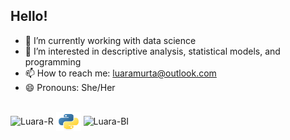 ## Hello!

- 🌱 I’m currently working with data science
- 👀 I’m interested in descriptive analysis, statistical models, and programming
- 📫 How to reach me: luaramurta@outlook.com
- 😄 Pronouns: She/Her


<div style="display: inline_block"><br>
  <img align="center" alt="Luara-R" height="30" width="40" src="https://upload.wikimedia.org/wikipedia/commons/1/1b/R_logo.svg">
  <img align="center" alt="Luara-Python" height="30" width="40" src="https://raw.githubusercontent.com/devicons/devicon/master/icons/python/python-original.svg">
  <img align="center" alt="Luara-BI" height="30" width="40" src="https://1000logos.net/wp-content/uploads/2022/08/Microsoft-Power-BI-Logo.png">
</div>
